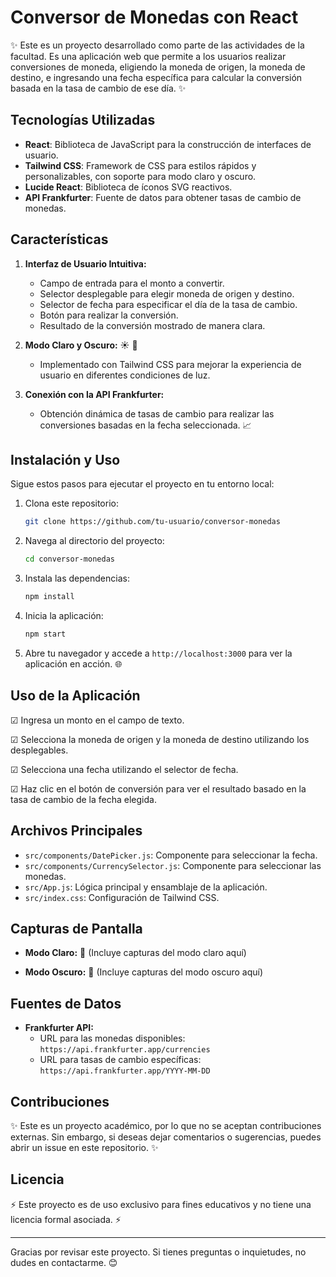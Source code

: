 # Conversor de Monedas con React

✨ Este es un proyecto desarrollado como parte de las actividades de la facultad. Es una aplicación web que permite a los usuarios realizar conversiones de moneda, eligiendo la moneda de origen, la moneda de destino, e ingresando una fecha específica para calcular la conversión basada en la tasa de cambio de ese día. ✨

## Tecnologías Utilizadas

- **React**: Biblioteca de JavaScript para la construcción de interfaces de usuario.
- **Tailwind CSS**: Framework de CSS para estilos rápidos y personalizables, con soporte para modo claro y oscuro.
- **Lucide React**: Biblioteca de íconos SVG reactivos.
- **API Frankfurter**: Fuente de datos para obtener tasas de cambio de monedas.

## Características

1. **Interfaz de Usuario Intuitiva:**
   - Campo de entrada para el monto a convertir.
   - Selector desplegable para elegir moneda de origen y destino.
   - Selector de fecha para especificar el día de la tasa de cambio.
   - Botón para realizar la conversión.
   - Resultado de la conversión mostrado de manera clara.

2. **Modo Claro y Oscuro:** ☀ 🌙
   - Implementado con Tailwind CSS para mejorar la experiencia de usuario en diferentes condiciones de luz.

3. **Conexión con la API Frankfurter:**
   - Obtención dinámica de tasas de cambio para realizar las conversiones basadas en la fecha seleccionada. 📈

## Instalación y Uso

Sigue estos pasos para ejecutar el proyecto en tu entorno local:

1. Clona este repositorio:
   ```bash
   git clone https://github.com/tu-usuario/conversor-monedas
   ```

2. Navega al directorio del proyecto:
   ```bash
   cd conversor-monedas
   ```

3. Instala las dependencias:
   ```bash
   npm install
   ```

4. Inicia la aplicación:
   ```bash
   npm start
   ```

5. Abre tu navegador y accede a `http://localhost:3000` para ver la aplicación en acción. 🌐

## Uso de la Aplicación

☑ Ingresa un monto en el campo de texto.

☑ Selecciona la moneda de origen y la moneda de destino utilizando los desplegables.

☑ Selecciona una fecha utilizando el selector de fecha.

☑ Haz clic en el botón de conversión para ver el resultado basado en la tasa de cambio de la fecha elegida.

## Archivos Principales

- `src/components/DatePicker.js`: Componente para seleccionar la fecha.
- `src/components/CurrencySelector.js`: Componente para seleccionar las monedas.
- `src/App.js`: Lógica principal y ensamblaje de la aplicación.
- `src/index.css`: Configuración de Tailwind CSS.

## Capturas de Pantalla

- **Modo Claro:** 🔆
  (Incluye capturas del modo claro aquí)

- **Modo Oscuro:** 🌌
  (Incluye capturas del modo oscuro aquí)

## Fuentes de Datos

- **Frankfurter API:**
  - URL para las monedas disponibles: `https://api.frankfurter.app/currencies`
  - URL para tasas de cambio específicas: `https://api.frankfurter.app/YYYY-MM-DD`

## Contribuciones

✨ Este es un proyecto académico, por lo que no se aceptan contribuciones externas. Sin embargo, si deseas dejar comentarios o sugerencias, puedes abrir un issue en este repositorio. ✨

## Licencia

⚡ Este proyecto es de uso exclusivo para fines educativos y no tiene una licencia formal asociada. ⚡

---

Gracias por revisar este proyecto. Si tienes preguntas o inquietudes, no dudes en contactarme. 😊

